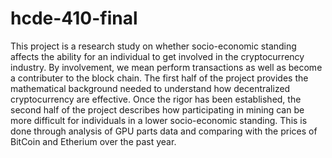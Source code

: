 # hcde-410-final

This project is a research study on whether socio-economic standing affects the ability for an individual to get involved in the cryptocurrency industry. By involvement, we mean perform transactions as well as become a contributer to the block chain. The first half of the project provides the mathematical background needed to understand how decentralized cryptocurrency are effective. Once the rigor has been established, the second half of the project describes how participating in mining can be more difficult for individuals in a lower socio-economic standing. This is done through analysis of GPU parts data and comparing with the prices of BitCoin and Etherium over the past year. 
